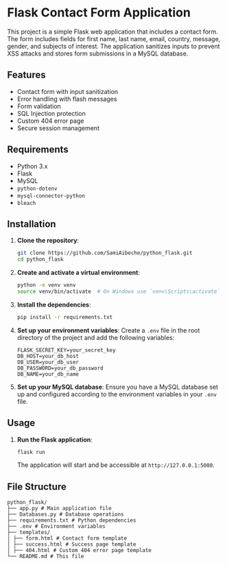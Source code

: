 # Flask Contact Form Application

This project is a simple Flask web application that includes a contact form. The form includes fields for first name, last name, email, country, message, gender, and subjects of interest. The application sanitizes inputs to prevent XSS attacks and stores form submissions in a MySQL database.

## Features

- Contact form with input sanitization
- Error handling with flash messages
- Form validation
- SQL Injection protection
- Custom 404 error page
- Secure session management

## Requirements

- Python 3.x
- Flask
- MySQL
- `python-dotenv`
- `mysql-connector-python`
- `bleach`

## Installation

1. **Clone the repository**:
    ```sh
    git clone https://github.com/SamiAibeche/python_flask.git
    cd python_flask
    ```

2. **Create and activate a virtual environment**:
    ```sh
    python -m venv venv
    source venv/bin/activate  # On Windows use `venv\Scripts\activate`
    ```

3. **Install the dependencies**:
    ```sh
    pip install -r requirements.txt
    ```

4. **Set up your environment variables**:
    Create a `.env` file in the root directory of the project and add the following variables:
    ```env
    FLASK_SECRET_KEY=your_secret_key
    DB_HOST=your_db_host
    DB_USER=your_db_user
    DB_PASSWORD=your_db_password
    DB_NAME=your_db_name
    ```

5. **Set up your MySQL database**:
    Ensure you have a MySQL database set up and configured according to the environment variables in your `.env` file.

## Usage

1. **Run the Flask application**:
    ```sh
    flask run
    ```
    The application will start and be accessible at `http://127.0.0.1:5000`.

## File Structure

````pycon
python_flask/
├── app.py # Main application file
├── Databases.py # Database operations
├── requirements.txt # Python dependencies
├── .env # Environment variables
├── templates/
│ ├── form.html # Contact form template
│ ├── success.html # Success page template
│ ├── 404.html # Custom 404 error page template
└── README.md # This file
````

